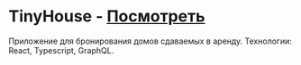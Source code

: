 # TinyHouse - [Посмотреть](https://tiny-house-111.herokuapp.com/)

Приложение для бронирования домов сдаваемых в аренду.
Технологии: React, Typescript, GraphQL.

